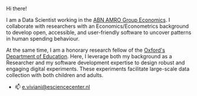 Hi there!

I am a Data Scientist working in the [ABN AMRO Group Economics](https://www.abnamro.com/en/research). I collaborate with researchers with an Economics/Econometrics background to develop open, accessible, and user-friendly software to uncover patterns in human spending behaviour. 

At the same time, I am a honorary research fellow of the [Oxford's Department of Education](https://www.education.ox.ac.uk/). Here, I leverage both my background as a Researcher and my software development expertise to design robust and engaging digital experiments. These experiments facilitate large-scale data collection with both children and adults.

- :mailbox: e.viviani@esciencecenter.nl


<!---
n400peanuts/n400peanuts is a ✨ special ✨ repository because its `README.md` (this file) appears on your GitHub profile.
You can click the Preview link to take a look at your changes.
--->
